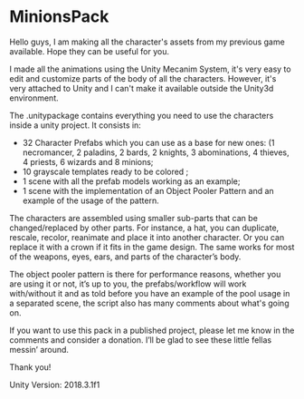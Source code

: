 # MinionsPack
Hello guys, I am making all the character's assets from my previous game available. Hope they can be useful for you.

I made all the animations using the Unity Mecanim System, it's very easy to edit and customize parts of the body of all the characters. However, it's very attached to Unity and I can't make it available outside the Unity3d environment.

The .unitypackage contains everything you need to use the characters inside a unity project. It consists in:

- 32 Character Prefabs which you can use as a base for new ones: (1 necromancer, 2 paladins, 2 bards, 2 knights, 3 abominations, 4 thieves, 4 priests, 6 wizards and 8 minions;
- 10 grayscale templates ready to be colored ;
- 1 scene with all the prefab models working as an example;
- 1 scene with the implementation of an Object Pooler Pattern and an example of the usage of the pattern.

The characters are assembled using smaller sub-parts that can be changed/replaced by other parts. For instance, a hat, you can duplicate, rescale, recolor, reanimate and place it into another character. Or you can replace it with a crown if it fits in the game design. The same works for most of the weapons, eyes, ears, and parts of the character’s body.

The object pooler pattern is there for performance reasons, whether you are using it or not, it’s up to you, the prefabs/workflow will work with/without it and as told before you have an example of the pool usage in a separated scene, the script also has many comments about what's going on.

If you want to use this pack in a published project, please let me know in the comments and consider a donation. I’ll be glad to see these little fellas messin’ around.

Thank you!

Unity Version: 2018.3.1f1
